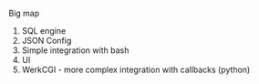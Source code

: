 Big map

1) SQL engine
2) JSON Config
3) Simple integration with bash
4) UI
5) WerkCGI - more complex integration with callbacks (python)
